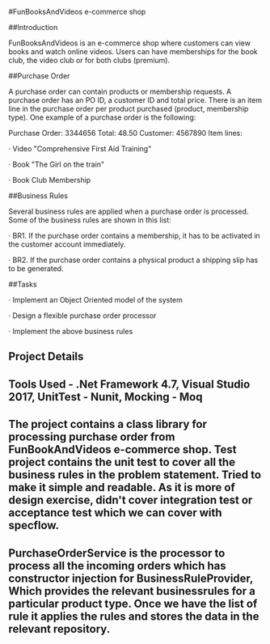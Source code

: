 #FunBooksAndVideos e-commerce shop

##Introduction

FunBooksAndVideos is an e-commerce shop where customers can view books and watch online videos. Users can have memberships for the book club, the video club or for both clubs (premium).

##Purchase Order

A purchase order can contain products or membership requests. A purchase order has an PO ID, a customer ID and total price. There is an item line in the purchase order per product purchased (product, membership type). One example of a purchase order is the following:

Purchase Order: 3344656 Total: 48.50 Customer: 4567890 Item lines:

· Video "Comprehensive First Aid Training"

· Book "The Girl on the train"

· Book Club Membership

##Business Rules

Several business rules are applied when a purchase order is processed. Some of the business rules are shown in this list:

· BR1. If the purchase order contains a membership, it has to be activated in the customer account immediately.

· BR2. If the purchase order contains a physical product a shipping slip has to be generated.

##Tasks

· Implement an Object Oriented model of the system

· Design a flexible purchase order processor

· Implement the above business rules

## Project Details

Tools Used - .Net Framework 4.7, Visual Studio 2017, UnitTest - Nunit, Mocking - Moq
------------------------------------------------------------------------------------
The project contains a class library for processing purchase order from FunBookAndVideos e-commerce shop.
Test project contains the unit test to cover all the business rules in the problem statement.
Tried to make it simple and readable. 
As it is more of design exercise, didn't cover integration test or acceptance test which we can cover with specflow.
------------------------------------------------------------------------------------------
PurchaseOrderService is the processor to process all the incoming orders which has constructor injection for BusinessRuleProvider, Which provides the relevant businessrules for a particular product type.
Once we have the list of rule it applies the rules and stores the data in the relevant repository.
-------------------------------------------------------------------------------------------